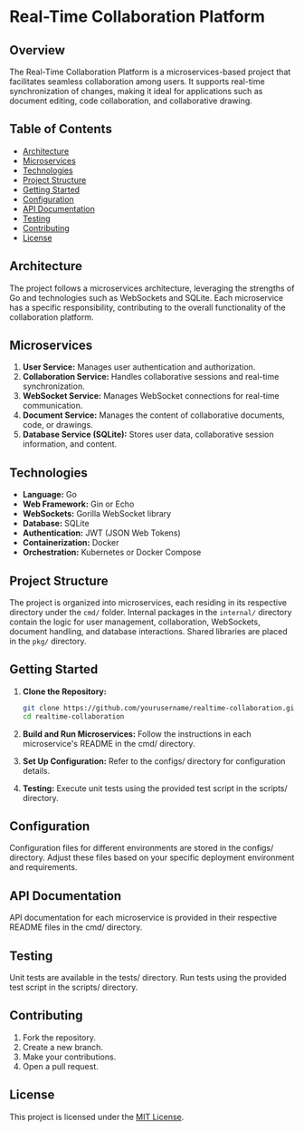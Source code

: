 # Real-Time Collaboration Platform

## Overview

The Real-Time Collaboration Platform is a microservices-based project that facilitates seamless collaboration among users. It supports real-time synchronization of changes, making it ideal for applications such as document editing, code collaboration, and collaborative drawing.

## Table of Contents

- [Architecture](#architecture)
- [Microservices](#microservices)
- [Technologies](#technologies)
- [Project Structure](#project-structure)
- [Getting Started](#getting-started)
- [Configuration](#configuration)
- [API Documentation](#api-documentation)
- [Testing](#testing)
- [Contributing](#contributing)
- [License](#license)

## Architecture

The project follows a microservices architecture, leveraging the strengths of Go and technologies such as WebSockets and SQLite. Each microservice has a specific responsibility, contributing to the overall functionality of the collaboration platform.

## Microservices

1. **User Service:** Manages user authentication and authorization.
2. **Collaboration Service:** Handles collaborative sessions and real-time synchronization.
3. **WebSocket Service:** Manages WebSocket connections for real-time communication.
4. **Document Service:** Manages the content of collaborative documents, code, or drawings.
5. **Database Service (SQLite):** Stores user data, collaborative session information, and content.

## Technologies

- **Language:** Go
- **Web Framework:** Gin or Echo
- **WebSockets:** Gorilla WebSocket library
- **Database:** SQLite
- **Authentication:** JWT (JSON Web Tokens)
- **Containerization:** Docker
- **Orchestration:** Kubernetes or Docker Compose

## Project Structure

The project is organized into microservices, each residing in its respective directory under the `cmd/` folder. Internal packages in the `internal/` directory contain the logic for user management, collaboration, WebSockets, document handling, and database interactions. Shared libraries are placed in the `pkg/` directory.

## Getting Started

1. **Clone the Repository:**

   ```bash
   git clone https://github.com/yourusername/realtime-collaboration.git
   cd realtime-collaboration
    ```

2. **Build and Run Microservices:**
Follow the instructions in each microservice's README in the cmd/ directory.
3. **Set Up Configuration:**
Refer to the configs/ directory for configuration details.
4. **Testing:**
Execute unit tests using the provided test script in the scripts/ directory.

## Configuration

Configuration files for different environments are stored in the configs/ directory. Adjust these files based on your specific deployment environment and requirements.

## API Documentation

API documentation for each microservice is provided in their respective README files in the cmd/ directory.

## Testing

Unit tests are available in the tests/ directory. Run tests using the provided test script in the scripts/ directory.

## Contributing

1. Fork the repository.
2. Create a new branch.
3. Make your contributions.
4. Open a pull request.

## License

This project is licensed under the [MIT License](LICENSE).
